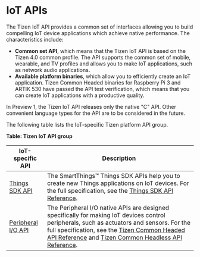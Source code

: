# IoT APIs

The Tizen IoT API provides a common set of interfaces allowing you to build compelling IoT device applications which achieve native performance. The characteristics include:

-   **Common set API**, which means that the Tizen IoT API is based on the Tizen 4.0 common profile. The API supports the common set of mobile, wearable, and TV profiles and allows you to make IoT applications, such as network audio applications.
-   **Available platform binaries**, which allow you to efficiently create an IoT application. Tizen Common Headed binaries for Raspberry Pi 3 and ARTIK 530 have passed the API test verification, which means that you can create IoT applications with a productive quality.

In Preview 1, the Tizen IoT API releases only the native "C" API. Other convenient language types for the API are to be considered in the future.

The following table lists the IoT-specific Tizen platform API group.

**Table: Tizen IoT API group**

| IoT-specific API                                             | Description                                                  |
| ------------------------------------------------------------ | ------------------------------------------------------------ |
| [Things SDK API](things-api.md) | The SmartThings&trade; Things SDK APIs help you to create new Things applications on IoT devices. For the full specification, see the [Things SDK API Reference](https://developer.tizen.org/dev-guide/things-sdk). |
| [Peripheral I/O API](peripheral-io-api.md) | The Peripheral I/O native APIs are designed specifically for making  IoT devices control peripherals, such as actuators and sensors. For the  full specification, see the [Tizen Common Headed API Reference](https://developer.tizen.org/dev-guide/tizen-iot-headed) and [Tizen Common Headless API Reference](https://developer.tizen.org/dev-guide/tizen-iot-headless). |
